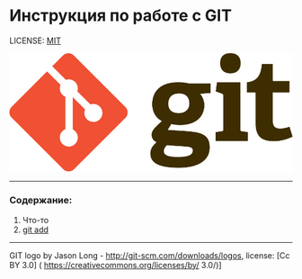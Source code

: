 # Инструкция по работе с GIT
LICENSE: [MIT](./license.md)

![git-logo](./assets/git-logo.png)
___

### Содержание:
1. Что-то
2. [git add](./add.md)
___

GIT logo by Jason Long - http://git-scm.com/downloads/logos, license: [Cc BY 3.0] ( https://creativecommons.org/licenses/by/
3.0/)]